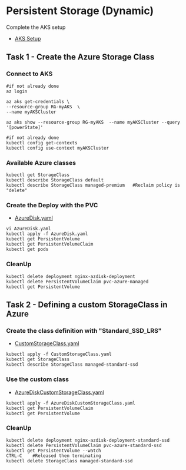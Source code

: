 # Persistent Storage (Dynamic)

Complete the AKS setup

- [AKS Setup](https://github.com/YeffaDev/learn-kubernetes-brownbag/blob/master/lab/setup/04.AKS.md)

## Task 1 - Create the Azure Storage Class

### Connect to AKS

```
#if not already done
az login              

az aks get-credentials \
--resource-group RG-myAKS  \
--name myAKSCluster

az aks show --resource-group RG-myAKS  --name myAKSCluster --query '[powerState]'

#if not already done
kubectl config get-contexts
kubectl config use-context myAKSCluster
```

### Available Azure classes

```
kubectl get StorageClass
kubectl describe StorageClass default
kubectl describe StorageClass managed-premium   #Reclaim policy is "delete"
```

### Create the Deploy with the PVC

- [AzureDisk.yaml](https://github.com/YeffaDev/learn-kubernetes-brownbag/blob/master/lab/yaml/08/AzureDisk.yaml)

```
vi AzureDisk.yaml
kubectl apply -f AzureDisk.yaml
kubectl get PersistentVolume
kubectl get PersistentVolumeClaim
kubectl get pods
```

### CleanUp

```
kubectl delete deployment nginx-azdisk-deployment
kubectl delete PersistentVolumeClaim pvc-azure-managed
kubectl get PersistentVolume
```

## Task 2 - Defining a custom StorageClass in Azure


### Create the class definition with "Standard_SSD_LRS"

- [CustomStorageClass.yaml](https://github.com/YeffaDev/learn-kubernetes-brownbag/blob/master/lab/yaml/08/CustomStorageClass.yaml)

```
kubectl apply -f CustomStorageClass.yaml
kubectl get StorageClass
kubectl describe StorageClass managed-standard-ssd
```

### Use the custom class

- [AzureDiskCustomStorageClass.yaml](https://github.com/YeffaDev/learn-kubernetes-brownbag/blob/master/lab/yaml/08/AzureDiskCustomStorageClass.yaml)

```
kubectl apply -f AzureDiskCustomStorageClass.yaml
kubectl get PersistentVolumeClaim
kubectl get PersistentVolume
```

### CleanUp

```
kubectl delete deployment nginx-azdisk-deployment-standard-ssd
kubectl delete PersistentVolumeClaim pvc-azure-standard-ssd
kubectl get PersistentVolume --watch
CTRL-C    #Released then terminating
kubectl delete StorageClass managed-standard-ssd
```
